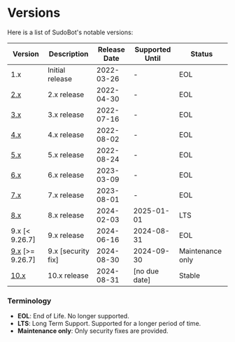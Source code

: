 # Versions

Here is a list of SudoBot's notable versions:

| Version                                                             | Description        | Release Date | Supported Until | Status           | 
|---------------------------------------------------------------------|--------------------|--------------|-----------------|------------------|
| 1.x                                                                 | Initial release    | 2022-03-26   | -               | EOL              |
| [2.x](https://github.com/onesoft-sudo/sudobot/tree/2.x)             | 2.x release        | 2022-04-30   | -               | EOL              |
| [3.x](https://github.com/onesoft-sudo/sudobot/tree/3.x)             | 3.x release        | 2022-07-16   | -               | EOL              |
| [4.x](https://github.com/onesoft-sudo/sudobot/tree/4.x)             | 4.x release        | 2022-08-02   | -               | EOL              |
| [5.x](https://github.com/onesoft-sudo/sudobot/tree/5.x)             | 5.x release        | 2022-08-24   | -               | EOL              |
| [6.x](https://github.com/onesoft-sudo/sudobot/tree/6.x)             | 6.x release        | 2023-03-09   | -               | EOL              |
| [7.x](https://github.com/onesoft-sudo/sudobot/tree/7.x)             | 7.x release        | 2023-08-01   | -               | EOL              |
| [8.x](https://github.com/onesoft-sudo/sudobot/tree/8.x)             | 8.x release        | 2024-02-03   | 2025-01-01      | LTS              |
| 9.x [< 9.26.7]                                                      | 9.x release        | 2024-06-16   | 2024-08-31      | EOL              |
| [9.x](https://github.com/onesoft-sudo/sudobot/tree/9.x) [>= 9.26.7] | 9.x [security fix] | 2024-08-30   | 2024-09-30      | Maintenance only |
| [10.x](https://github.com/onesoft-sudo/sudobot/tree/main)           | 10.x release       | 2024-08-31   | [no due date]   | Stable           |

### Terminology

- **EOL**: End of Life. No longer supported.
- **LTS**: Long Term Support. Supported for a longer period of time.
- **Maintenance only**: Only security fixes are provided.
